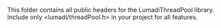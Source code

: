This folder contains all public headers for the LumadiThreadPool library.
Include only <lumadi/threadPool.h> in your project for all features.
